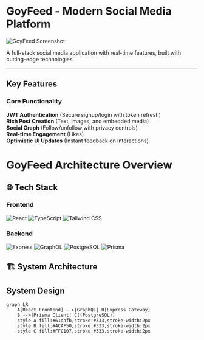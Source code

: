 # GoyFeed - Modern Social Media Platform

![GoyFeed Screenshot](https://github.com/user-attachments/assets/670f06f8-a59d-4861-af2f-29abb1a51640)

A full-stack social media application with real-time features, built with cutting-edge technologies.

---

## Key Features

### Core Functionality
**JWT Authentication** (Secure signup/login with token refresh)  
**Rich Post Creation** (Text, images, and embedded media)  
**Social Graph** (Follow/unfollow with privacy controls)  
**Real-time Engagement** (Likes)  
**Optimistic UI Updates** (Instant feedback on interactions)  
 
# GoyFeed Architecture Overview

## 🌐 Tech Stack

### **Frontend**
<p align="left">
  <img src="https://img.shields.io/badge/React-20232A?logo=react&logoColor=61DAFB" alt="React">
  <img src="https://img.shields.io/badge/TypeScript-3178C6?logo=typescript&logoColor=white" alt="TypeScript">
  <img src="https://img.shields.io/badge/Tailwind_CSS-06B6D4?logo=tailwind-css&logoColor=white" alt="Tailwind CSS">
</p>

### **Backend**
<p align="left">
  <img src="https://img.shields.io/badge/Express-000000?logo=express&logoColor=white" alt="Express">
  <img src="https://img.shields.io/badge/GraphQL-E10098?logo=graphql&logoColor=white" alt="GraphQL">
  <img src="https://img.shields.io/badge/PostgreSQL-4169E1?logo=postgresql&logoColor=white" alt="PostgreSQL">
  <img src="https://img.shields.io/badge/Prisma-2D3748?logo=prisma&logoColor=white" alt="Prisma">
</p>

## 🏗 System Architecture

## System Design
```mermaid
graph LR
    A[React Frontend] -->|GraphQL| B[Express Gateway]
    B -->|Prisma Client| C[(PostgreSQL)]
    style A fill:#61dafb,stroke:#333,stroke-width:2px
    style B fill:#4CAF50,stroke:#333,stroke-width:2px
    style C fill:#FFC107,stroke:#333,stroke-width:2px
